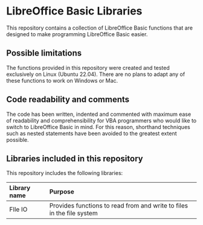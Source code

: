 # LibreOffice Basic Libraries
This repository contains a collection of LibreOffice Basic functions that are designed to make programming LibreOffice Basic easier.

## Possible limitations
The functions provided in this repository were created and tested exclusively on Linux (Ubuntu 22.04). There are no plans to adapt any of these functions to work on Windows or Mac.

## Code readability and comments
The code has been written, indented and commented with maximum ease of readability and comprehensibility for VBA programmers who would like to switch to LibreOffice Basic in mind. For this reason, shorthand techniques such as nested statements have been avoided to the greatest extent possible.

## Libraries included in this repository
This repository includes the following libraries:

| Library name | Purpose |
|:------------- |:------------- |
| FIle IO | Provides functions to read from and write to files in the file system |